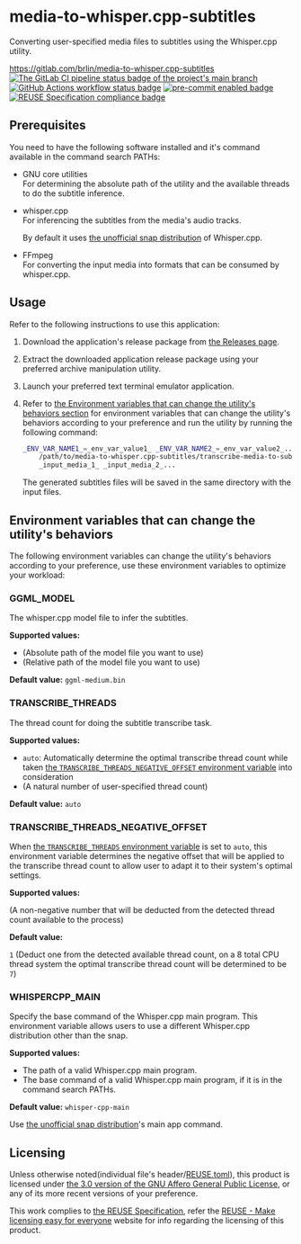 # media-to-whisper.cpp-subtitles

Converting user-specified media files to subtitles using the Whisper.cpp utility.

<https://gitlab.com/brlin/media-to-whisper.cpp-subtitles>  
[![The GitLab CI pipeline status badge of the project's `main` branch](https://gitlab.com/brlin/media-to-whisper.cpp-subtitles/badges/main/pipeline.svg?ignore_skipped=true "Click here to check out the comprehensive status of the GitLab CI pipelines")](https://gitlab.com/brlin/media-to-whisper.cpp-subtitles/-/pipelines) [![GitHub Actions workflow status badge](https://github.com/brlin-tw/media-to-whisper.cpp-subtitles/actions/workflows/check-potential-problems.yml/badge.svg "GitHub Actions workflow status")](https://github.com/brlin-tw/media-to-whisper.cpp-subtitles/actions/workflows/check-potential-problems.yml) [![pre-commit enabled badge](https://img.shields.io/badge/pre--commit-enabled-brightgreen?logo=pre-commit&logoColor=white "This project uses pre-commit to check potential problems")](https://pre-commit.com/) [![REUSE Specification compliance badge](https://api.reuse.software/badge/gitlab.com/brlin/media-to-whisper.cpp-subtitles "This project complies to the REUSE specification to decrease software licensing costs")](https://api.reuse.software/info/gitlab.com/brlin/media-to-whisper.cpp-subtitles)

## Prerequisites

You need to have the following software installed and it's command available in the command search PATHs:

* GNU core utilities  
  For determining the absolute path of the utility and the available threads to do the subtitle inference.
* whisper.cpp  
  For inferencing the subtitles from the media's audio tracks.

  By default it uses [the unofficial snap distribution](https://snapcraft.io/whisper-cpp) of Whisper.cpp.
* FFmpeg  
  For converting the input media into formats that can be consumed by whisper.cpp.

## Usage

Refer to the following instructions to use this application:

1. Download the application's release package from [the Releases page](https://gitlab.com/brlin/media-to-whisper.cpp-subtitles/-/releases).
1. Extract the downloaded application release package using your preferred archive manipulation utility.
1. Launch your preferred text terminal emulator application.
1. Refer to [the Environment variables that can change the utility's behaviors section](#environment-variables-that-can-change-the-utilitys-behaviors) for environment variables that can change the utility's behaviors according to your preference and run the utility by running the following command:

    ```bash
    _ENV_VAR_NAME1_=_env_var_value1_ _ENV_VAR_NAME2_=_env_var_value2_... \
        /path/to/media-to-whisper.cpp-subtitles/transcribe-media-to-subtitles.sh \
        _input_media_1_ _input_media_2_...
    ```

   The generated subtitles files will be saved in the same directory with the input files.

## Environment variables that can change the utility's behaviors

The following environment variables can change the utility's behaviors according to your preference, use these environment variables to optimize your workload:

### GGML_MODEL

The whisper.cpp model file to infer the subtitles.

**Supported values:**

* (Absolute path of the model file you want to use)
* (Relative path of the model file you want to use)

**Default value:** `ggml-medium.bin`

### TRANSCRIBE_THREADS

The thread count for doing the subtitle transcribe task.

**Supported values:**

* `auto`: Automatically determine the optimal transcribe thread count while taken [the `TRANSCRIBE_THREADS_NEGATIVE_OFFSET` environment variable](#transcribe_threads_negative_offset) into consideration
* (A natural number of user-specified thread count)

**Default value:** `auto`

### TRANSCRIBE_THREADS_NEGATIVE_OFFSET

When [the `TRANSCRIBE_THREADS` environment variable](#transcribe_threads) is set to `auto`, this environment variable determines the negative offset that will be applied to the transcribe thread count to allow user to adapt it to their system's optimal settings.

**Supported values:**

(A non-negative number that will be deducted from the detected thread count available to the process)

**Default value:**

`1` (Deduct one from the detected available thread count, on a 8 total CPU thread system the optimal transcribe thread count will be determined to be `7`)

### WHISPERCPP_MAIN

Specify the base command of the Whisper.cpp main program.  This environment variable allows users to use a different Whisper.cpp distribution other than the snap.

**Supported values:**

* The path of a valid Whisper.cpp main program.
* The base command of a valid Whisper.cpp main program, if it is in the command search PATHs.

**Default value:** `whisper-cpp-main`

Use [the unofficial snap distribution](https://snapcraft.io/whisper-cpp)'s main app command.

## Licensing

Unless otherwise noted(individual file's header/[REUSE.toml](REUSE.toml)), this product is licensed under [the 3.0 version of the GNU Affero General Public License](https://www.gnu.org/licenses/agpl-3.0.en.html), or any of its more recent versions of your preference.

This work complies to [the REUSE Specification](https://reuse.software/spec/), refer the [REUSE - Make licensing easy for everyone](https://reuse.software/) website for info regarding the licensing of this product.
